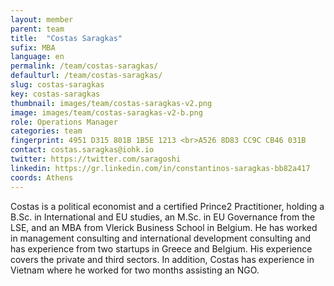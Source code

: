 ```yaml
---
layout: member
parent: team
title:  "Costas Saragkas"
sufix: MBA
language: en
permalink: /team/costas-saragkas/
defaulturl: /team/costas-saragkas/
slug: costas-saragkas
key: costas-saragkas
thumbnail: images/team/costas-saragkas-v2.png
image: images/team/costas-saragkas-v2-b.png
role: Operations Manager
categories: team
fingerprint: 4951 D315 801B 1B5E 1213 <br>A526 8D83 CC9C CB46 031B
contact: costas.saragkas@iohk.io
twitter: https://twitter.com/saragoshi
linkedin: https://gr.linkedin.com/in/constantinos-saragkas-bb82a417
coords: Athens
---
```

Costas is a political economist and a certified Prince2 Practitioner, holding a B.Sc. in International and EU studies, an M.Sc. in EU Governance from the LSE, and an MBA from Vlerick Business School in Belgium. He has worked in management consulting and international development consulting and has experience from two startups in Greece and Belgium. His experience covers the private and third sectors. In addition, Costas has experience in Vietnam where he worked for two months assisting an NGO.
